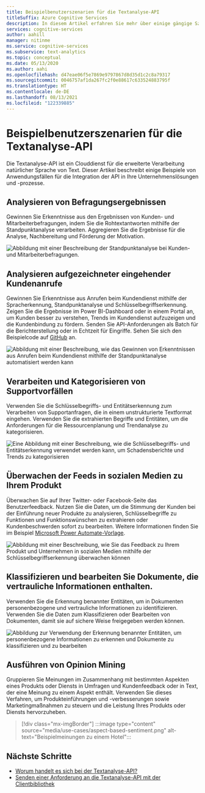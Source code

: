 ```yaml
---
title: Beispielbenutzerszenarien für die Textanalyse-API
titleSuffix: Azure Cognitive Services
description: In diesem Artikel erfahren Sie mehr über einige gängige Szenarien für die Integration der Textanalyse-API in Ihre Dienste und Prozesse.
services: cognitive-services
author: aahill
manager: nitinme
ms.service: cognitive-services
ms.subservice: text-analytics
ms.topic: conceptual
ms.date: 05/13/2020
ms.author: aahi
ms.openlocfilehash: d47eae06f5e7869e9797867d8d35d1c2c8a79317
ms.sourcegitcommit: 0046757af1da267fc2f0e88617c633524883795f
ms.translationtype: HT
ms.contentlocale: de-DE
ms.lasthandoff: 08/13/2021
ms.locfileid: "122339885"
---
```

# <a name="example-user-scenarios-for-the-text-analytics-api"></a>Beispielbenutzerszenarien für die Textanalyse-API

Die Textanalyse-API ist ein Clouddienst für die erweiterte Verarbeitung natürlicher Sprache von Text. Dieser Artikel beschreibt einige Beispiele von Anwendungsfällen für die Integration der API in Ihre Unternehmenslösungen und -prozesse. 

## <a name="analyze-survey-results"></a>Analysieren von Befragungsergebnissen

Gewinnen Sie Erkenntnisse aus den Ergebnissen von Kunden- und Mitarbeiterbefragungen, indem Sie die Rohtextantworten mithilfe der Standpunktanalyse verarbeiten. Aggregieren Sie die Ergebnisse für die Analyse, Nachbereitung und Förderung der Motivation.

![Abbildung mit einer Beschreibung der Standpunktanalyse bei Kunden- und Mitarbeiterbefragungen.](media/use-cases/survey-results.svg)

## <a name="analyze-recorded-inbound-customer-calls"></a>Analysieren aufgezeichneter eingehender Kundenanrufe

Gewinnen Sie Erkenntnisse aus Anrufen beim Kundendienst mithilfe der Spracherkennung, Standpunktanalyse und Schlüsselbegriffserkennung. Zeigen Sie die Ergebnisse im Power BI-Dashboard oder in einem Portal an, um Kunden besser zu verstehen, Trends im Kundendienst aufzuzeigen und die Kundenbindung zu fördern. Senden Sie API-Anforderungen als Batch für die Berichterstellung oder in Echtzeit für Eingriffe. Sehen Sie sich den Beispielcode auf [GitHub](https://github.com/rlagh2/callcenteranalytics) an.

![Abbildung mit einer Beschreibung, wie das Gewinnen von Erkenntnissen aus Anrufen beim Kundendienst mithilfe der Standpunktanalyse automatisiert werden kann](media/use-cases/azure-inbound.svg)

## <a name="process-and-categorize-support-incidents"></a>Verarbeiten und Kategorisieren von Supportvorfällen

Verwenden Sie die Schlüsselbegriffs- und Entitätserkennung zum Verarbeiten von Supportanfragen, die in einem unstrukturierte Textformat eingehen. Verwenden Sie die extrahierten Begriffe und Entitäten, um die Anforderungen für die Ressourcenplanung und Trendanalyse zu kategorisieren.

![Eine Abbildung mit einer Beschreibung, wie die Schlüsselbegriffs- und Entitätserkennung verwendet werden kann, um Schadensberichte und Trends zu kategorisieren](media/use-cases/support-incidents.svg)

## <a name="monitor-your-products-social-media-feeds"></a>Überwachen der Feeds in sozialen Medien zu Ihrem Produkt

Überwachen Sie auf Ihrer Twitter- oder Facebook-Seite das Benutzerfeedback. Nutzen Sie die Daten, um die Stimmung der Kunden bei der Einführung neuer Produkte zu analysieren, Schlüsselbegriffe zu Funktionen und Funktionswünschen zu extrahieren oder Kundenbeschwerden sofort zu bearbeiten. Weitere Informationen finden Sie im Beispiel [Microsoft Power Automate-Vorlage](https://flow.microsoft.com/galleries/public/templates/2680d2227d074c4d901e36c66e68f6f9/run-sentiment-analysis-on-tweets-and-push-results-to-a-power-bi-dataset/).

![Abbildung mit einer Beschreibung, wie Sie das Feedback zu Ihrem Produkt und Unternehmen in sozialen Medien mithilfe der Schlüsselbegriffserkennung überwachen können](media/use-cases/social-feed.svg)

## <a name="classify-and-redact-documents-that-have-sensitive-information"></a>Klassifizieren und bearbeiten Sie Dokumente, die vertrauliche Informationen enthalten.

Verwenden Sie die Erkennung benannter Entitäten, um in Dokumenten personenbezogene und vertrauliche Informationen zu identifizieren. Verwenden Sie die Daten zum Klassifizieren oder Bearbeiten von Dokumenten, damit sie auf sichere Weise freigegeben werden können.

![Abbildung zur Verwendung der Erkennung benannter Entitäten, um personenbezogene Informationen zu erkennen und Dokumente zu klassifizieren und zu bearbeiten](media/use-cases/sensitive-docs.jpg)

## <a name="perform-opinion-mining"></a>Ausführen von Opinion Mining

Gruppieren Sie Meinungen im Zusammenhang mit bestimmten Aspekten eines Produkts oder Diensts in Umfragen und Kundenfeedback oder in Text, der eine Meinung zu einem Aspekt enthält. Verwenden Sie dieses Verfahren, um Produkteinführungen und -verbesserungen sowie Marketingmaßnahmen zu steuern und die Leistung Ihres Produkts oder Diensts hervorzuheben. 

> [!div class="mx-imgBorder"] 
> :::image type="content" source="media/use-cases/aspect-based-sentiment.png" alt-text="Beispielmeinungen zu einem Hotel":::

## <a name="next-steps"></a>Nächste Schritte

* [Worum handelt es sich bei der Textanalyse-API?](overview.md)
* [Senden einer Anforderung an die Textanalyse-API mit der Clientbibliothek](quickstarts/client-libraries-rest-api.md)
